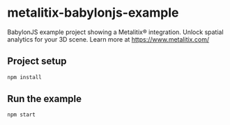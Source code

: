 # metalitix-babylonjs-example
BabylonJS example project showing a Metalitix® integration. Unlock spatial analytics for your 3D scene. Learn more at https://www.metalitix.com/


## Project setup
```bash
npm install
```

## Run the example
```bash
npm start
```
